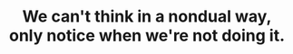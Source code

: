 ---
title: We can't think in a nondual way, only notice when we're not doing it.
tags: nondual buddhism
nondualpractice: true
---
